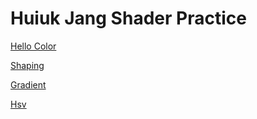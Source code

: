 # Huiuk Jang  Shader Practice


[Hello Color](draw.html?shader=00_color.frag)

[Shaping](draw.html?shader=01_shaping.frag)

[Gradient](draw.html?shader=02_gradient.frag)

[Hsv](draw.html?shader=03_hsv.frag)